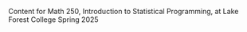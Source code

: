 Content for Math 250, Introduction to Statistical Programming, at Lake Forest College Spring 2025  
